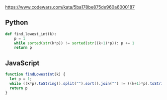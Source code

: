 https://www.codewars.com/kata/5ba178be875de960a6000187

## Python
```python
def find_lowest_int(k):
    p = 1
    while sorted(str(k*p)) != sorted(str((k+1)*p)): p += 1
    return p
```

## JavaScript
```js
function findLowestInt(k) {
  let p = 1;
  while ((k*p).toString().split("").sort().join("") != ((k+1)*p).toString().split("").sort().join("")) p++;
  return p
}
```